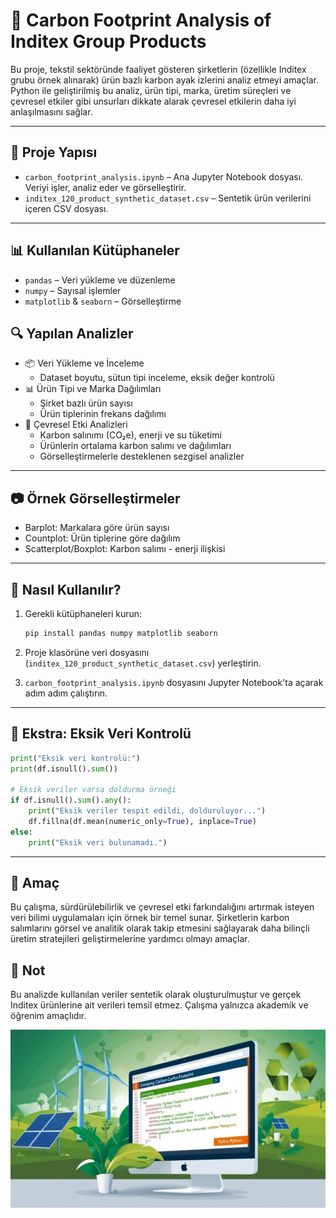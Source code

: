 # 🌱 Carbon Footprint Analysis of Inditex Group Products

Bu proje, tekstil sektöründe faaliyet gösteren şirketlerin (özellikle Inditex grubu örnek alınarak) ürün bazlı karbon ayak izlerini analiz etmeyi amaçlar. Python ile geliştirilmiş bu analiz, ürün tipi, marka, üretim süreçleri ve çevresel etkiler gibi unsurları dikkate alarak çevresel etkilerin daha iyi anlaşılmasını sağlar.

---

## 📁 Proje Yapısı

- `carbon_footprint_analysis.ipynb` – Ana Jupyter Notebook dosyası. Veriyi işler, analiz eder ve görselleştirir.
- `inditex_120_product_synthetic_dataset.csv` – Sentetik ürün verilerini içeren CSV dosyası.

---

## 📊 Kullanılan Kütüphaneler

- `pandas` – Veri yükleme ve düzenleme
- `numpy` – Sayısal işlemler
- `matplotlib` & `seaborn` – Görselleştirme


## 🔍 Yapılan Analizler

- 📦 Veri Yükleme ve İnceleme
  - Dataset boyutu, sütun tipi inceleme, eksik değer kontrolü
- 📊 Ürün Tipi ve Marka Dağılımları
  - Şirket bazlı ürün sayısı
  - Ürün tiplerinin frekans dağılımı
- 🌱 Çevresel Etki Analizleri
  - Karbon salınımı (CO₂e), enerji ve su tüketimi
  - Ürünlerin ortalama karbon salımı ve dağılımları
  - Görselleştirmelerle desteklenen sezgisel analizler

---

## 📷 Örnek Görselleştirmeler

- Barplot: Markalara göre ürün sayısı
- Countplot: Ürün tiplerine göre dağılım
- Scatterplot/Boxplot: Karbon salımı - enerji ilişkisi

---

## 🚀 Nasıl Kullanılır?

1. Gerekli kütüphaneleri kurun:
   ```bash
   pip install pandas numpy matplotlib seaborn
   ```

2. Proje klasörüne veri dosyasını (`inditex_120_product_synthetic_dataset.csv`) yerleştirin.

3. `carbon_footprint_analysis.ipynb` dosyasını Jupyter Notebook'ta açarak adım adım çalıştırın.

---

## 📌 Ekstra: Eksik Veri Kontrolü

```python
print("Eksik veri kontrolü:")
print(df.isnull().sum())

# Eksik veriler varsa doldurma örneği
if df.isnull().sum().any():
    print("Eksik veriler tespit edildi, dolduruluyor...")
    df.fillna(df.mean(numeric_only=True), inplace=True)
else:
    print("Eksik veri bulunamadı.")
```

---

## 🎯 Amaç

Bu çalışma, sürdürülebilirlik ve çevresel etki farkındalığını artırmak isteyen veri bilimi uygulamaları için örnek bir temel sunar. Şirketlerin karbon salımlarını görsel ve analitik olarak takip etmesini sağlayarak daha bilinçli üretim stratejileri geliştirmelerine yardımcı olmayı amaçlar.

## 📌 Not

Bu analizde kullanılan veriler sentetik olarak oluşturulmuştur ve gerçek Inditex ürünlerine ait verileri temsil etmez. Çalışma yalnızca akademik ve öğrenim amaçlıdır.

![Carbon Footprint Project](Carbon_footprint_image.jpg)